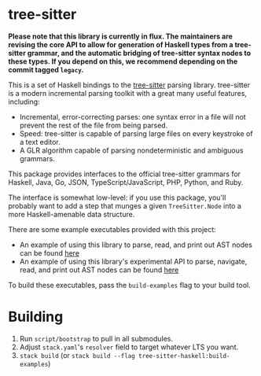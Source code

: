 # tree-sitter

**Please note that this library is currently in flux. The maintainers are revising the core API to allow for generation of Haskell types from a tree-sitter grammar, and the automatic bridging of tree-sitter syntax nodes to these types. If you depend on this, we recommend depending on the commit tagged `legacy`.**

This is a set of Haskell bindings to the [tree-sitter][tree-sitter]
parsing library. tree-sitter is a modern incremental parsing toolkit
with a great many useful features, including:

* Incremental, error-correcting parses: one syntax error in a file
  will not prevent the rest of the file from being parsed.
* Speed: tree-sitter is capable of parsing large files on every
  keystroke of a text editor.
* A GLR algorithm capable of parsing nondeterministic and ambiguous
  grammars.

This package provides interfaces to the official tree-sitter grammars
for Haskell, Java, Go, JSON, TypeScript/JavaScript, PHP, Python, and
Ruby.

The interface is somewhat low-level: if you use this package, you'll
probably want to add a step that munges a given `TreeSitter.Node` into
a more Haskell-amenable data structure.

There are some example executables provided with this project:

* An example of using this library to parse, read, and print out AST nodes
can be found [here](https://github.com/tree-sitter/tree-sitter/blob/master/languages/haskell/examples/Demo.hs)
* An example of using this library's experimental API to parse, navigate, read, and print out AST nodes
can be found [here](https://github.com/tree-sitter/tree-sitter/blob/master/languages/haskell/examples/DemoPtr.hs)

To build these executables, pass the `build-examples` flag to your build tool.

[tree-sitter]: https://github.com/tree-sitter/tree-sitter

# Building

1. Run `script/bootstrap` to pull in all submodules.
2. Adjust `stack.yaml`'s `resolver` field to target whatever LTS you want.
3. `stack build` (or `stack build --flag tree-sitter-haskell:build-examples`)
